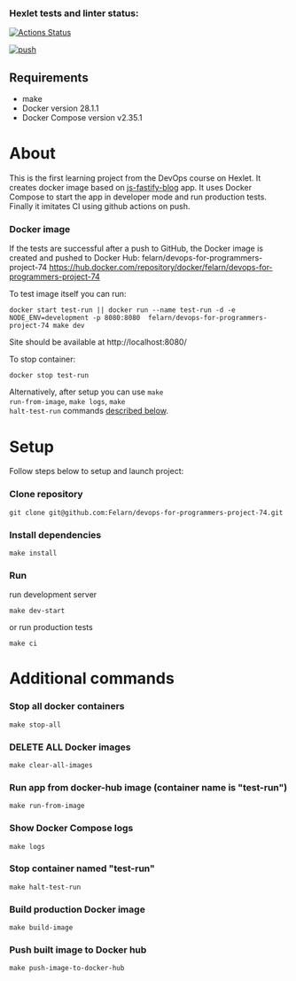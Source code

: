 ### Hexlet tests and linter status:

[![Actions Status](https://github.com/Felarn/devops-for-programmers-project-74/actions/workflows/hexlet-check.yml/badge.svg)](https://github.com/Felarn/devops-for-programmers-project-74/actions)

[![push](https://github.com/Felarn/devops-for-programmers-project-74/actions/workflows/push.yml/badge.svg)](https://github.com/Felarn/devops-for-programmers-project-74/actions/workflows/push.yml)

## Requirements

- make
- Docker version 28.1.1
- Docker Compose version v2.35.1

# About

This is the first learning project from the DevOps course on Hexlet. It creates docker image based on [js-fastify-blog](https://github.com/hexlet-components/js-fastify-blog) app. It uses Docker Compose to start the app in developer mode and run production tests. Finally it imitates CI using github actions on push.

### Docker image

If the tests are successful after a push to GitHub, the Docker image is created and pushed to Docker Hub:
felarn/devops-for-programmers-project-74
https://hub.docker.com/repository/docker/felarn/devops-for-programmers-project-74

To test image itself you can run:

```
docker start test-run || docker run --name test-run -d -e NODE_ENV=development -p 8080:8080  felarn/devops-for-programmers-project-74 make dev
```

Site should be available at http://localhost:8080/

To stop container:

```
docker stop test-run
```

Alternatively, after setup you can use <code>make run-from-image</code>, <code>make logs</code>, <code>make halt-test-run</code> commands [described below](#Additional-commands).

# Setup

Follow steps below to setup and launch project:

### Clone repository

```
git clone git@github.com:Felarn/devops-for-programmers-project-74.git
```

### Install dependencies

```
make install
```

### Run

run development server

```
make dev-start
```

or run production tests

```
make ci
```

# Additional commands

### Stop all docker containers

```
make stop-all
```

### DELETE ALL Docker images

```
make clear-all-images
```

### Run app from docker-hub image (container name is "test-run")

```
make run-from-image
```

### Show Docker Compose logs

```
make logs
```

### Stop container named "test-run"

```
make halt-test-run
```

### Build production Docker image

```
make build-image
```

### Push built image to Docker hub

```
make push-image-to-docker-hub
```
